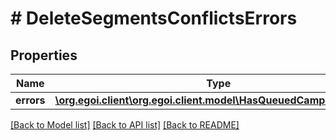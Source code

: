 # # DeleteSegmentsConflictsErrors

## Properties

Name | Type | Description | Notes
------------ | ------------- | ------------- | -------------
**errors** | [**\org.egoi.client\org.egoi.client.model\HasQueuedCampaignsErrors**](HasQueuedCampaignsErrors.md) |  | [optional] 

[[Back to Model list]](../../README.md#documentation-for-models) [[Back to API list]](../../README.md#documentation-for-api-endpoints) [[Back to README]](../../README.md)


